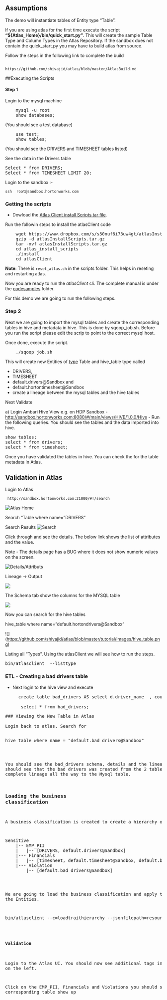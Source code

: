 ## Assumptions

The demo will instantiate tables of Entity type “Table”. 

If you are using atlas for the first time execute the script <strong>“${Atlas_Home}/bin/quick_start.py”</strong>. This will create the sample Table Type and Column Types in the Atlas Repository.
 If the sandbox does not contain the quick_start.py you may have to build atlas from source.

Follow the steps in the following link to complete the build

                  https://github.com/shivajid/atlas/blob/master/AtlasBuild.md



##Executing the Scripts

#### Step 1

Login to the mysql machine
<pre>
    mysql -u root
    show databases; 
</pre>
(You should see a test database)
<pre>
	use test;
	show tables; 
</pre>
(You should see the DRIVERS and TIMESHEET tables listed)

See the data in the Drivers table

<pre>
Select * from DRIVERS;
Select * from TIMESHEET LIMIT 20;
</pre>


Login to the sandbox :-

	ssh  root@sandbox.hortonworks.com

### Getting the scripts


* Dowload the [Atlas Client install Scripts tar file](https://www.dropbox.com/s/s50nuf6i73uw4gt/atlasInstallScripts.tar.gz?dl=0).


Run the followin steps to install the atlasClient code

<pre>
	wget https://www.dropbox.com/s/s50nuf6i73uw4gt/atlasInstallScripts.tar.gz?dl=0 -O atlasInstallScripts.tar.gz
	gzip -d atlasInstallScripts.tar.gz
	tar -xvf atlasInstallScripts.tar.gz
	cd atlas_install_scripts
	./install
	cd atlasClient
</pre>	
<strong>Note</strong>: There is <code>reset_atlas.sh</code> in the scripts folder. This helps in reseting and restarting atlas.

Now you are ready to run the <em>atlasClient</em> cli.  The complete manual is under the [codesamples](https://github.com/shivajid/atlas/tree/master/codesamples/atlas) folder.

For this demo we are going to run the following steps.

### Step 2

Next we are going to import the mysql tables and create the corresponding tables in hive and metadata in hive. This is done by sqoop_job.sh. Before you run the script please edit the scrip to point to the correct mysql host.

Once done, execute the script.

<pre>
	./sqoop_job.sh 
</pre>


This will create new Entities of [type](https://github.com/shivajid/atlas/blob/master/docs/TypeSystem.md) Table and hive_table type called 

* DRIVERS, 
* TIMESHEET 
* default.drivers@Sandbox and 
* default.hortontimesheet@Sandbox
* create a lineage between the mysql tables and the hive tables

Next Validate

a) Login Ambari Hive View
	e.g. on HDP Sandbox
	- http://sandbox.hortonworks.com:8080/#/main/views/HIVE/1.0.0/Hive
	- Run the following queries. You should see the tables and the data imported into hive.
	
<pre>
show tables;
select * from drivers;
select * from timesheet;
</pre> 

Once you have validated the tables in hive. You can check the for the table metadata in Atlas.



## Validation in Atlas

Login to Atlas
	
     http://sandbox.hortonworks.com:21000/#!/search
![Atlas Home](https://github.com/shivajid/atlas/blob/master/tutorial/images/AtlasHome.png)

Search 
“Table where name=”DRIVERS” 

Search Results
![Search](https://github.com/shivajid/atlas/blob/master/tutorial/images/Screen%20Shot%202015-07-09%20at%208.59.16%20AM.png)


Click through and see the details. The below link shows the list of attributes and the value. 

Note - The details page has a BUG where it does not show numeric values on the screen.


![Details/Attributs](https://github.com/shivajid/atlas/blob/master/tutorial/images/Screen%20Shot%202015-07-09%20at%209.15.12%20AM.png)

Lineage -> Output


![](https://github.com/shivajid/atlas/blob/master/tutorial/images/lineage.png)



The Schema tab show the columns for the MYSQL table




![](https://github.com/shivajid/atlas/blob/master/tutorial/images/schema.png)


Now you can search for the hive tables

hive_table where name=”default.hortondrivers@Sandbox”

![] (https://github.com/shivajid/atlas/blob/master/tutorial/images/hive_table.png)

Listing all “Types”. Using the atlasClient we will see how to run the steps.


<pre>
bin/atlasclient  --listtype
</pre>

### ETL - Creating a bad drivers table

* Next login to the hive view and execute
<pre>
     create table bad_drivers AS select d.driver_name  , count(d.driver_name)  from DRIVERS d, TIMESHEET t where d.driver_id = t.driver_id and  t.hours_logged > 60 group by d.driver_name;

      select * from bad_drivers;
<pre>
### Viewing the New Table in Atlas

Login back to atlas. Search for 

<pre>
hive_table where name = "default.bad_drivers@Sandbox"
</pre>

You should see the bad_drivers schema, details and the lineage. You should see that the bad drivers was created from the 2 tables and the complete lineage all the way to the Mysql table.

### Loading the business classification

A business classification is created to create a hierarchy of 
<pre>
Sensitive
	|-- EMP_PII
	|	|-- [DRIVERS, default.drivers@Sandbox]
	|--- Financials
	|	|-- [timesheet, default.timesheet@Sandbox, default.bad_drivers@Sandbox]
	|--- Violation
		|-- [default.bad_drivers@Sandbox]
</pre>	

We are going to load the business classification and apply them to the Entities.
<pre>
bin/atlasclient --c=loadtraithierarchy --jsonfilepath=resources/SensitivityHierarchy.json
</pre>

#### Validation

Login to the Atlas UI. You should now see additional tags in the UI on the left. 

Click on the EMP_PII, Financials and Violations you should see the corresponding table show up
